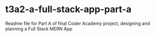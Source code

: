 # t3a2-a-full-stack-app-part-a
Readme file for Part A of final Coder Academy project, designing and planning a Full Stack MERN App
